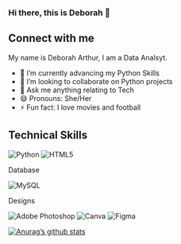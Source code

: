 ### Hi there, this is Deborah 👋

 
## Connect with me

My name is Deborah Arthur, I am a Data Analsyt.  

- 🌱 I’m currently advancing my Python Skills
- 👯 I’m looking to collaborate on Python projects
- 💬 Ask me anything relating to Tech
- 😄 Pronouns: She/Her
- ⚡ Fun fact: I love movies and football





## Technical Skills

![Python](https://img.shields.io/badge/python-3670A0?style=for-the-badge&logo=python&logoColor=ffdd54)
![HTML5](https://img.shields.io/badge/html5-%23E34F26.svg?style=for-the-badge&logo=html5&logoColor=white)

Database

![MySQL](https://img.shields.io/badge/mysql-%2300f.svg?style=for-the-badge&logo=mysql&logoColor=white)

Designs

![Adobe Photoshop](https://img.shields.io/badge/adobephotoshop-%2331A8FF.svg?style=for-the-badge&logo=adobephotoshop&logoColor=white)
![Canva](https://img.shields.io/badge/Canva-%2300C4CC.svg?style=for-the-badge&logo=Canva&logoColor=white)
![Figma](https://img.shields.io/badge/figma-%23F24E1E.svg?style=for-the-badge&logo=figma&logoColor=white)

[![Anurag’s github stats](https://github-readme-stats.vercel.app/api?username=Thebbie-A)](https://github.com/Thebbie-A)


